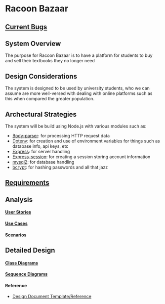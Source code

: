 # Racoon Bazaar
## [Current Bugs](https://github.com/xa888s/racoon-bazaar/issues/)
## System Overview
The purpose for Racoon Bazaar is to have a platform for students to buy and sell their textbooks they no longer need

## Design Considerations
The system is designed to be used by university students, who we can assume are more well-versed with dealing with online platforms such as this when compared the greater population.


## Archectural Strategies
The system will be build using Node.js with various modules such as:

- [Body-parser](https://www.npmjs.com/package/body-parser): for processing HTTP request data
- [Dotenv](https://www.npmjs.com/package/dotenv): for creation and use of environment variables for things such as database info, api keys, etc
- [Express](https://www.npmjs.com/package/express): for server handling
- [Express-session](https://www.npmjs.com/package/express-session): for creating a session storing account information    
- [mysql2](https://www.npmjs.com/package/mysql2): for database handling
- [bcrypt](https://www.npmjs.com/package/bcrypt): for hashing passwords and all that jazz


## [Requirements](https://github.com/xa888s/racoon-bazaar/blob/Iteration2/Diagrams/docs/Requirements.md)


## Analysis

#### [User Stories](https://github.com/xa888s/racoon-bazaar/blob/Iteration2/Diagrams/docs/UserStories.md) 

#### [Use Cases](https://github.com/xa888s/racoon-bazaar/blob/Iteration2/Diagrams/docs/UseCase.md)

#### [Scenarios](https://github.com/xa888s/racoon-bazaar/blob/Iteration2/Diagrams/docs/UserScenarios.md)





## Detailed Design

#### [Class Diagrams](https://github.com/xa888s/racoon-bazaar/blob/Iteration2/Diagrams/docs/ClassDiagram.md)


#### [Sequence Diagrams](https://github.com/xa888s/racoon-bazaar/blob/Iteration2/Diagrams/docs/SequenceDiagrams.md)






#### Reference
- [Design Document Template/Reference](https://web.archive.org/web/20180822010044/https://www.math-cs.gordon.edu/courses/cs211/ATMExample/)

